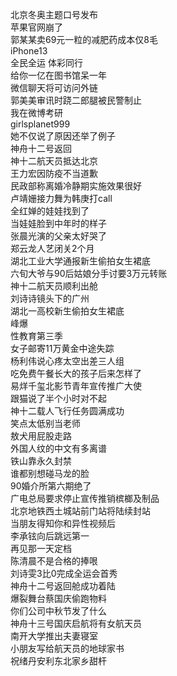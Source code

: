 北京冬奥主题口号发布  
苹果官网崩了  
郭某某卖69元一粒的减肥药成本仅8毛  
iPhone13  
全民全运 体彩同行  
给你一亿在图书馆呆一年  
微信聊天将可访问外链  
郭美美审讯时跷二郎腿被民警制止  
我在微博考研  
girlsplanet999  
她不仅说了原因还举了例子  
神舟十二号返回  
神十二航天员抵达北京  
王力宏因防疫不当道歉  
民政部称离婚冷静期实施效果很好  
卢靖姗接力舞为韩庚打call  
全红婵的娃娃找到了  
当娃娃脸到中年时的样子  
张晨光演的父亲太好哭了  
郑云龙人艺闭关2个月  
湖北工业大学通报新生偷拍女生裙底  
六旬大爷与90后姑娘分手讨要3万元转账  
神十二航天员顺利出舱  
刘诗诗镜头下的广州  
湖北一高校新生偷拍女生裙底  
峰爆  
性教育第三季  
女子邮寄11万黄金中途失踪  
杨利伟说心疼太空出差三人组  
吃免费午餐长大的孩子后来怎样了  
易烊千玺北影节青年宣传推广大使  
跟猫说了半个小时对不起  
神十二载人飞行任务圆满成功  
笑点太低别当老师  
敖犬用屁股走路  
外国人纹的中文有多离谱  
铁山靠永久封禁  
谁都别想碰马龙的脸  
90婚介所第六期绝了  
广电总局要求停止宣传推销槟榔及制品  
北京地铁西土城站前门站将陆续封站  
当朋友得知你和异性视频后  
李承铉向后跳远第一  
再见那一天定档  
陈清晨不是合格的捧哏  
刘诗雯3比0完成全运会首秀  
神舟十二号返回舱成功着陆  
爆裂舞台蔡国庆偷跑物料  
你们公司中秋节发了什么  
神舟十三号国庆启航将有女航天员  
南开大学推出夫妻寝室  
小朋友写给航天员的地球家书  
祝绪丹安利东北家乡甜杆  
